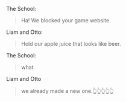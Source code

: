 The School:
> Ha! We blocked your game website.

Liam and Otto:
> Hold our apple juice that looks like beer.

The School:
> what

Liam and Otto 
> we already made a new one.👆👆👆👆👆
